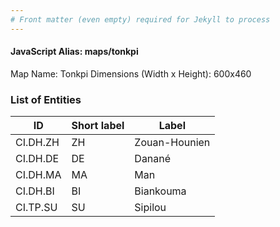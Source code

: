 ```yaml
---
# Front matter (even empty) required for Jekyll to process
---
```


#### JavaScript Alias: maps/tonkpi

Map Name: Tonkpi
Dimensions (Width x Height): 600x460

### List of Entities

ID | Short label | Label
---|---|---|
CI.DH.ZH|ZH|Zouan-Hounien
CI.DH.DE|DE|Danané
CI.DH.MA|MA|Man
CI.DH.BI|BI|Biankouma
CI.TP.SU|SU|Sipilou
